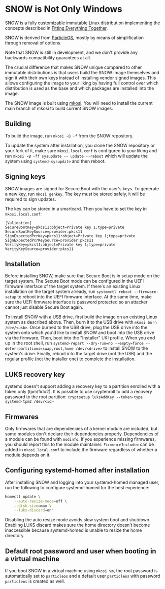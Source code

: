 # SNOW is Not Only Windows

SNOW is a fully customizable immutable Linux distribution implementing the
concepts described in
[Fitting Everything Together](https://0pointer.net/blog/fitting-everything-together.html).

SNOW is derived from [ParticleOS](https://github.com/systemd/particleos), mostly by means
of simplification through removal of options.

Note that SNOW is still in development, and we don't provide any backwards
compatibility guarantees at all.

The crucial difference that makes SNOW unique compared to other immutable
distributions is that users build the SNOW image themselves and sign it
with their own keys instead of installing vendor signed images. This allows
configuring the image to your liking by having full control over which
distribution is used as the base and which packages are installed into the
image.

The SNOW image is built using [mkosi](https://github.com/systemd/mkosi).
You will need to install the current main branch of mkosi to build current
SNOW images.

## Building

To build the image, run `mkosi -B -f` from the SNOW repository.

To update the system after installation, you clone the SNOW repository
or your fork of it, make sure `mkosi.local.conf` is configured to your liking and
run `mkosi -B -ff sysupdate -- update --reboot` which will update the system using
`systemd-sysupdate` and then reboot.

## Signing keys

SNOW images are signed for Secure Boot with the user's keys. To generate a new key,
run `mkosi genkey`. The key must be stored safely, it will be required to sign updates.

The key can be stored in a smartcard. Then you have to set the key in `mkosi.local.conf`:

```
[Validation]
SecureBootKey=pkcs11:object=Private key 1;type=private
SecureBootKeySource=provider:pkcs11
SignExpectedPcrKey=pkcs11:object=Private key 1;type=private
SignExpectedPcrKeySource=provider:pkcs11
VerityKey=pkcs11:object=Private key 1;type=private
VerityKeySource=provider:pkcs11
```

## Installation

Before installing SNOW, make sure that Secure Boot is in setup mode on the
target system. The Secure Boot mode can be configured in the UEFI firmware
interface of the target system. If there's an existing Linux installation on the
target system already, run `systemctl reboot --firmware-setup` to reboot into
the UEFI firmware interface. At the same time, make sure the UEFI firmware
interface is password protected so an attacker cannot just disable Secure Boot
again.

To install SNOW with a USB drive, first build the image on an existing
Linux system as described above. Then, burn it to the USB drive with
`mkosi burn /dev/<usb>`. Once burned to the USB drive, plug the USB drive into
the system onto which you'd like to install SNOW and boot into the USB
drive via the firmware. Then, boot into the "Installer" UKI profile. When you
end up in the root shell, run
`systemd-repart --dry-run=no --empty=force --defer-partitions=swap,root,home /dev/<drive>`
to install SNOW to the system's drive. Finally, reboot into the target
drive (not the USB) and the regular profile (not the installer one) to complete
the installation.

## LUKS recovery key

systemd doesn't support adding a recovery key to a partition enrolled with a token
only (tpm/fido2). It is possible to use cryptenroll to add a recovery password
to the root partition: `cryptsetup luksAddKey --token-type systemd-tpm2 /dev/<id>`

## Firmwares

Only firmwares that are dependencies of a kernel module are included, but some
modules don't declare their dependencies properly. Dependencies of a module can be
found with `modinfo`. If you experience missing firmwares, you should report
this to the module maintainer. `FirmwareInclude=` can be added in `mkosi.local.conf`
to include the firmware regardless of whether a module depends on it.

## Configuring systemd-homed after installation

After installing SNOW and logging into your systemd-homed managed user,
run the following to configure systemd-homed for the best experience:

```sh
homectl update \
    --auto-resize-mode=off \
    --disk-size=max \
    --luks-discard=on"
```

Disabling the auto resize mode avoids slow system boot and shutdown. Enabling
LUKS discard makes sure the home directory doesn't become inaccessible because
systemd-homed is unable to resize the home directory.

## Default root password and user when booting in a virtual machine

If you boot SNOW in a virtual machine using `mkosi vm`, the root password
is automatically set to `particleos` and a default user `particleos` with password
`particleos` is created as well.
